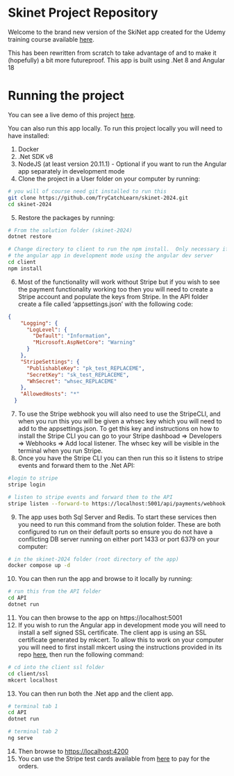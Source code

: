 ﻿# Skinet Project Repository

Welcome to the brand new version of the SkiNet app created for the Udemy training course available [here](https://www.udemy.com/course/learn-to-build-an-e-commerce-app-with-net-core-and-angular).

This has been rewritten from scratch to take advantage of and to make it (hopefully) a bit more futureproof.  This app is built using .Net 8 and Angular 18 

# Running the project

You can see a live demo of this project [here](https://skinet-course.azurewebsites.net/).

You can also run this app locally.  To run this project locally you will need to have installed:

1. Docker
2. .Net SDK v8
3. NodeJS (at least version 20.11.1) - Optional if you want to run the Angular app separately in development mode
4. Clone the project in a User folder on your computer by running:

```bash
# you will of course need git installed to run this
git clone https://github.com/TryCatchLearn/skinet-2024.git
cd skinet-2024
```

5. Restore the packages by running:

```bash
# From the solution folder (skinet-2024)
dotnet restore

# Change directory to client to run the npm install.  Only necessary if you want to run
# the angular app in development mode using the angular dev server
cd client
npm install
```

6. Most of the functionality will work without Stripe but if you wish to see the payment functionality working too then you will need to create a Stripe account and populate the keys from Stripe.  In the API folder create a file called ‘appsettings.json’ with the following code:

```json
{
    "Logging": {
      "LogLevel": {
        "Default": "Information",
        "Microsoft.AspNetCore": "Warning"
      }
    },
    "StripeSettings": {
      "PublishableKey": "pk_test_REPLACEME",
      "SecretKey": "sk_test_REPLACEME",
      "WhSecret": "whsec_REPLACEME"
    },
    "AllowedHosts": "*"
  }
```

7. To use the Stripe webhook you will also need to use the StripeCLI, and when you run this you will be given a whsec key which you will need to add to the appsettings.json.   To get this key and instructions on how to install the Stripe CLI you can go to your Stripe dashboad ⇒ Developers ⇒ Webhooks ⇒ Add local listener.   The whsec key will be visible in the terminal when you run Stripe.
8. Once you have the Stripe CLI you can then run this so it listens to stripe events and forward them to the .Net API:

```bash
#login to stripe
stripe login

# listen to stripe events and forward them to the API
stripe listen --forward-to https://localhost:5001/api/payments/webhook -e payment_intent.succeeded
```

9. The app uses both Sql Server and Redis.   To start these services then you need to run this command from the solution folder.  These are both configured to run on their default ports so ensure you do not have a conflicting DB server running on either port 1433 or port 6379 on your computer:

```bash
# in the skinet-2024 folder (root directory of the app)
docker compose up -d 
```

10. You can then run the app and browse to it locally by running:

```bash
# run this from the API folder
cd API
dotnet run
```

11. You can then browse to the app on https://localhost:5001
12. If you wish to run the Angular app in development mode you will need to install a self signed SSL certificate.  The client app is using an SSL certificate generated by mkcert.   To allow this to work on your computer you will need to first install mkcert using the instructions provided in its repo [here](https://github.com/FiloSottile/mkcert), then run the following command:

```bash
# cd into the client ssl folder
cd client/ssl
mkcert localhost
```

13. You can then run both the .Net app and the client app.

```bash
# terminal tab 1
cd API
dotnet run

# terminal tab 2
ng serve
```

14. Then browse to [https://localhost:4200](https://localhost:4200) 
15. You can use the Stripe test cards available from [here](https://docs.stripe.com/testing#cards) to pay for the orders.